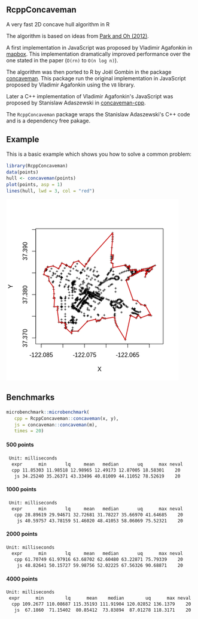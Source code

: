 ## RcppConcaveman

A very fast 2D concave hull algorithm in R

The algorithm is based on ideas from [Park and Oh (2012)](http://www.iis.sinica.edu.tw/page/jise/2012/201205_10.pdf). 

A first implementation in JavaScript was proposed by Vladimir Agafonkin in [mapbox](https://github.com/mapbox/concaveman). This implementation dramatically improved performance over the one stated in the paper (`O(rn)` to `O(n log n)`). 

The algorithm was then ported to R by Joël Gombin in the package [concaveman](https://github.com/joelgombin/concaveman). This package run the original implementation in JavaScript proposed by Vladimir Agafonkin using the `V8` library.

Later a C++ implementation of Vladimir Agafonkin's JavaScript was proposed by Stanislaw Adaszewski in [concaveman-cpp](https://github.com/sadaszewski/concaveman-cpp).

The `RcppConcaveman` package wraps the Stanislaw Adaszewski's C++ code and is a dependency free pakage.

## Example

This is a basic example which shows you how to solve a common problem:

``` r
library(RcppConcaveman)
data(points)
hull <- concaveman(points)
plot(points, asp = 1)
lines(hull, lwd = 3, col = "red")
```

![](man/figure/concave.jpeg)

## Benchmarks

```r
microbenchmark::microbenchmark(
   cpp = RcppConcaveman::concaveman(x, y),
   js = concaveman::concaveman(m),
   times = 20)
```

#### 500 points

```
 Unit: milliseconds
  expr      min       lq     mean   median       uq      max neval
  cpp 11.85303 11.98518 12.98965 12.49173 12.87005 18.58301    20
   js 34.25240 35.26371 43.33496 40.81009 44.11052 78.52619    20
```

#### 1000 points

```
 Unit: milliseconds
  expr      min       lq     mean   median       uq      max neval
   cpp 28.89619 29.94671 32.72681 31.78227 35.66970 41.64685    20
    js 40.59757 43.78159 51.46020 48.41053 58.06069 75.52321    20
```

#### 2000 points

```
Unit: milliseconds
  expr      min       lq     mean   median       uq      max neval
   cpp 61.70749 61.97916 63.68702 62.60480 63.22871 75.79339    20
    js 48.82641 50.15727 59.98756 52.02225 67.56326 90.68871    20
```   

#### 4000 points

```
Unit: milliseconds
 expr      min        lq      mean    median        uq      max neval
  cpp 109.2677 110.08687 115.35193 111.91904 120.02852 136.1379    20
   js  67.1860  71.15402  80.85412  73.83894  87.01278 118.3171    20
```
